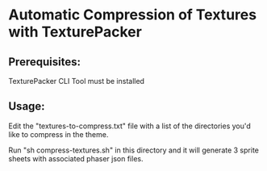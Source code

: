 # Automatic Compression of Textures with TexturePacker

## Prerequisites: 
TexturePacker CLI Tool must be installed

## Usage:

Edit the "textures-to-compress.txt" file with a list of the directories you'd like to compress in the theme. 

Run "sh compress-textures.sh" in this directory and it will generate 3 sprite sheets with associated phaser json files.